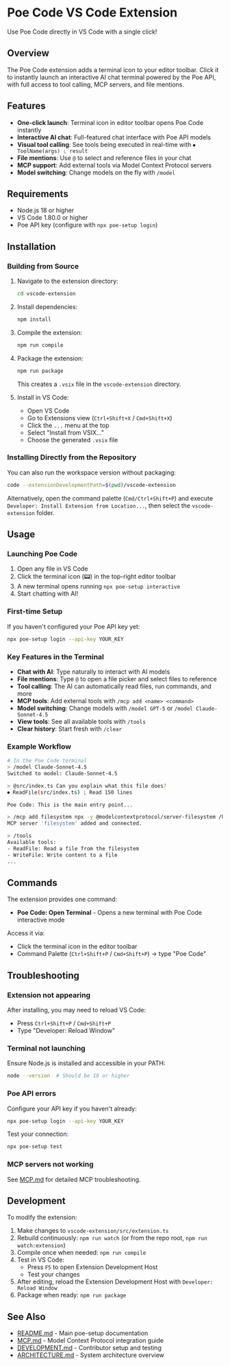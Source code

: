 # Poe Code VS Code Extension

Use Poe Code directly in VS Code with a single click!

## Overview

The Poe Code extension adds a terminal icon to your editor toolbar. Click it to instantly launch an interactive AI chat terminal powered by the Poe API, with full access to tool calling, MCP servers, and file mentions.

## Features

- **One-click launch**: Terminal icon in editor toolbar opens Poe Code instantly
- **Interactive AI chat**: Full-featured chat interface with Poe API models
- **Visual tool calling**: See tools being executed in real-time with `⏺ ToolName(args) ⎿ result`
- **File mentions**: Use `@` to select and reference files in your chat
- **MCP support**: Add external tools via Model Context Protocol servers
- **Model switching**: Change models on the fly with `/model`

## Requirements

- Node.js 18 or higher
- VS Code 1.80.0 or higher
- Poe API key (configure with `npx poe-setup login`)

## Installation

### Building from Source

1. Navigate to the extension directory:
   ```bash
   cd vscode-extension
   ```

2. Install dependencies:
   ```bash
   npm install
   ```

3. Compile the extension:
   ```bash
   npm run compile
   ```

4. Package the extension:
   ```bash
   npm run package
   ```
   This creates a `.vsix` file in the `vscode-extension` directory.

5. Install in VS Code:
   - Open VS Code
   - Go to Extensions view (`Ctrl+Shift+X` / `Cmd+Shift+X`)
   - Click the `...` menu at the top
   - Select "Install from VSIX..."
   - Choose the generated `.vsix` file

### Installing Directly from the Repository

You can also run the workspace version without packaging:

```bash
code --extensionDevelopmentPath=$(pwd)/vscode-extension
```

Alternatively, open the command palette (`Cmd/Ctrl+Shift+P`) and execute
`Developer: Install Extension from Location...`, then select the
`vscode-extension` folder.

## Usage

### Launching Poe Code

1. Open any file in VS Code
2. Click the terminal icon (📟) in the top-right editor toolbar
3. A new terminal opens running `npx poe-setup interactive`
4. Start chatting with AI!

### First-time Setup

If you haven't configured your Poe API key yet:

```bash
npx poe-setup login --api-key YOUR_KEY
```

### Key Features in the Terminal

- **Chat with AI**: Type naturally to interact with AI models
- **File mentions**: Type `@` to open a file picker and select files to reference
- **Tool calling**: The AI can automatically read files, run commands, and more
- **MCP tools**: Add external tools with `/mcp add <name> <command>`
- **Model switching**: Change models with `/model GPT-5` or `/model Claude-Sonnet-4.5`
- **View tools**: See all available tools with `/tools`
- **Clear history**: Start fresh with `/clear`

### Example Workflow

```bash
# In the Poe Code terminal
> /model Claude-Sonnet-4.5
Switched to model: Claude-Sonnet-4.5

> @src/index.ts Can you explain what this file does?
⏺ ReadFile(src/index.ts) ⎿ Read 150 lines

Poe Code: This is the main entry point...

> /mcp add filesystem npx -y @modelcontextprotocol/server-filesystem /Users/gjones/DEV
MCP server 'filesystem' added and connected.

> /tools
Available tools:
- ReadFile: Read a file from the filesystem
- WriteFile: Write content to a file
...
```

## Commands

The extension provides one command:

- **Poe Code: Open Terminal** - Opens a new terminal with Poe Code interactive mode

Access it via:
- Click the terminal icon in the editor toolbar
- Command Palette (`Ctrl+Shift+P` / `Cmd+Shift+P`) → type "Poe Code"

## Troubleshooting

### Extension not appearing

After installing, you may need to reload VS Code:
- Press `Ctrl+Shift+P` / `Cmd+Shift+P`
- Type "Developer: Reload Window"

### Terminal not launching

Ensure Node.js is installed and accessible in your PATH:
```bash
node --version  # Should be 18 or higher
```

### Poe API errors

Configure your API key if you haven't already:
```bash
npx poe-setup login --api-key YOUR_KEY
```

Test your connection:
```bash
npx poe-setup test
```

### MCP servers not working

See [MCP.md](./MCP.md) for detailed MCP troubleshooting.

## Development

To modify the extension:

1. Make changes to `vscode-extension/src/extension.ts`
2. Rebuild continuously: `npm run watch` (or from the repo root, `npm run watch:extension`)
3. Compile once when needed: `npm run compile`
4. Test in VS Code:
   - Press `F5` to open Extension Development Host
   - Test your changes
5. After editing, reload the Extension Development Host with `Developer: Reload Window`
6. Package when ready: `npm run package`

## See Also

- [README.md](./README.md) - Main poe-setup documentation
- [MCP.md](./MCP.md) - Model Context Protocol integration guide
- [DEVELOPMENT.md](./DEVELOPMENT.md) - Contributor setup and testing
- [ARCHITECTURE.md](./ARCHITECTURE.md) - System architecture overview
